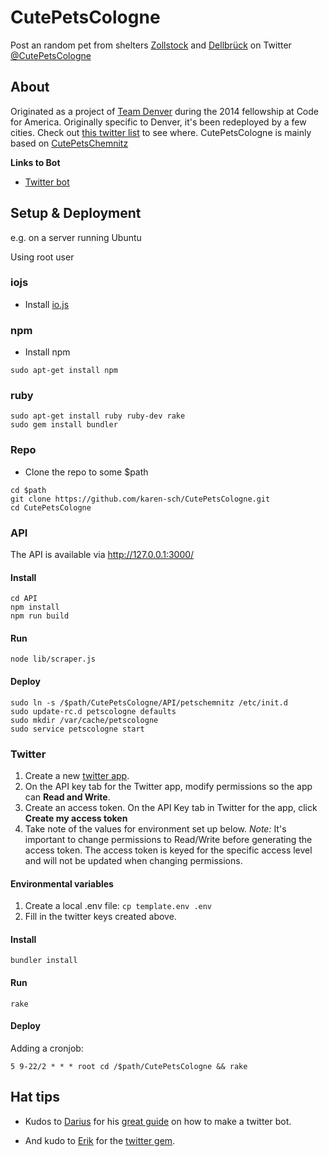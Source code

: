 # CutePetsCologne

Post an random pet from shelters [Zollstock](http://www.tierheim-koeln-zollstock.de/) and [Dellbrück](http://www.tierheim-koeln-dellbrueck.de/) on Twitter [@CutePetsCologne](https://twitter.com/CutePetsCologne)

## About

Originated as a project of [Team Denver](http://codeforamerica.org/cities/denver/) during the 2014 fellowship at Code for America.
Originally specific to Denver, it's been redeployed by a few cities. Check out [this twitter list](https://twitter.com/drewSaysGoVeg/cutepetseverywhere/members) to see where.
CutePetsCologne is mainly based on [CutePetsChemnitz](https://github.com/CodeforChemnitz/CutePetsChemnitz)

**Links to Bot**

* [Twitter bot](https://twitter.com/CutePetsCologne)

## Setup & Deployment

e.g. on a server running Ubuntu

Using root user

### iojs
* Install [io.js](https://iojs.org/)

### npm
* Install npm
```
sudo apt-get install npm
```

### ruby
```
sudo apt-get install ruby ruby-dev rake
sudo gem install bundler
```

### Repo
* Clone the repo to some $path
```
cd $path
git clone https://github.com/karen-sch/CutePetsCologne.git
cd CutePetsCologne
```

### API

The API is available via http://127.0.0.1:3000/

#### Install
```
cd API
npm install
npm run build
```

#### Run
```
node lib/scraper.js
```

#### Deploy
```
sudo ln -s /$path/CutePetsCologne/API/petschemnitz /etc/init.d
sudo update-rc.d petscologne defaults
sudo mkdir /var/cache/petscologne
sudo service petscologne start
```

### Twitter
1. Create a new [twitter app](https://apps.twitter.com/).
1. On the API key tab for the Twitter app, modify permissions so the app can **Read and Write**.
1. Create an access token. On the API Key tab in Twitter for the app, click **Create my access token**
1. Take note of the values for environment set up below.
*Note:* It's important to change permissions to Read/Write before generating the access token. The access token is keyed for the specific access level and will not be updated when changing permissions.

#### Environmental variables
1. Create a local .env file: `cp template.env .env`
1. Fill in the twitter keys created above.

#### Install
```
bundler install
```

#### Run
```
rake
```

#### Deploy
Adding a cronjob:
```
5 9-22/2 * * * root cd /$path/CutePetsCologne && rake
```



## Hat tips

* Kudos to [Darius](https://github.com/dariusk) for his [great guide](http://tinysubversions.com/2013/09/how-to-make-a-twitter-bot/) on how to make a twitter bot.

* And kudo to [Erik](https://github.com/sferik/) for the [twitter gem](https://github.com/sferik/twitter).
